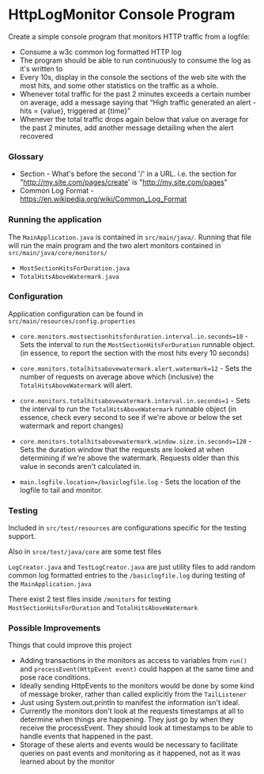 # HttpLogMonitor Console Program

Create a simple console program that monitors HTTP traffic from a logfile:

* Consume a w3c common log formatted HTTP log 
* The program should be able to run continuously to consume the log as it's written to
* Every 10s, display in the console the sections of the web site with the most hits, and some other statistics on the traffic as a whole.
* Whenever total traffic for the past 2 minutes exceeds a certain number on average, add a message saying that “High traffic generated an alert - hits = {value}, triggered at {time}”
* Whenever the total traffic drops again below that value on average for the past 2 minutes, add another message detailing when the alert recovered

### Glossary
* Section - What's before the second '/' in a URL. i.e. the section for "http://my.site.com/pages/create' is "http://my.site.com/pages"
* Common Log Format - https://en.wikipedia.org/wiki/Common_Log_Format

### Running the application
The `MainApplication.java` is contained in `src/main/java/`. Running that file will run the main program and the two alert monitors contained in `src/main/java/core/monitors/`
* `MostSectionHitsForDuration.java`
* `TotalHitsAboveWatermark.java`

### Configuration
Application configuration can be found in `src/main/resources/config.properties`

* `core.monitors.mostsectionhitsforduration.interval.in.seconds=10` - Sets the interval to run the `MostSectionHitsForDuration` runnable object. (in essence, to report the section with the most hits every 10 seconds)

* `core.monitors.totalhitsabovewatermark.alert.watermark=12` - Sets the number of requests on average above which (inclusive) the `TotalHitsAboveWatermark` will alert.
* `core.monitors.totalhitsabovewatermark.interval.in.seconds=1` - Sets the interval to run the `TotalHitsAboveWatermark` runnable object (in essence, check every second to see if we're above or below the set watermark and report changes)
* `core.monitors.totalhitsabovewatermark.window.size.in.seconds=120` - Sets the duration window that the requests are looked at when determining if we're above the watermark. Requests older than this value in seconds aren't calculated in.

* `main.logfile.location=/basiclogfile.log` - Sets the location of the logfile to tail and monitor.

### Testing
Included in `src/test/resources` are configurations specific for the testing support. 

Also in `srce/test/java/core` are some test files

`LogCreator.java` and `TestLogCreator.java` are just utility files to add random common log formatted entries to the `/basiclogfile.log` during testing of the `MainApplication.java`

There exist 2 test files inside `/monitors` for testing `MostSectionHitsForDuration` and `TotalHitsAboveWatermark`

### Possible Improvements

Things that could improve this project
* Adding transactions in the monitors as access to variables from `run()` and `processEvent(HttpEvent event)` could happen at the same time and pose race conditions.
* Ideally sending HttpEvents to the monitors would be done by some kind of message broker, rather than called explicitly from the `TailListener`
* Just using System.out.println to manifest the information isn't ideal.
* Currently the monitors don't look at the requests timestamps at all to determine when things are happening. They just go by when they receive the processEvent. They should look at timestamps to be able to handle events that happened in the past.
* Storage of these alerts and events would be necessary to facilitate queries on past events and monitoring as it happened, not as it was learned about by the monitor
